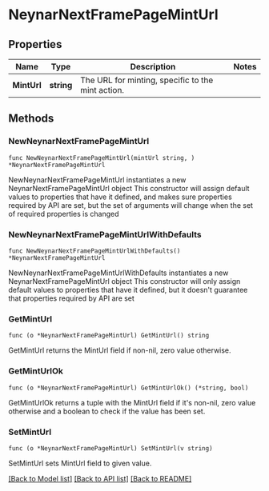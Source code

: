# NeynarNextFramePageMintUrl

## Properties

Name | Type | Description | Notes
------------ | ------------- | ------------- | -------------
**MintUrl** | **string** | The URL for minting, specific to the mint action. | 

## Methods

### NewNeynarNextFramePageMintUrl

`func NewNeynarNextFramePageMintUrl(mintUrl string, ) *NeynarNextFramePageMintUrl`

NewNeynarNextFramePageMintUrl instantiates a new NeynarNextFramePageMintUrl object
This constructor will assign default values to properties that have it defined,
and makes sure properties required by API are set, but the set of arguments
will change when the set of required properties is changed

### NewNeynarNextFramePageMintUrlWithDefaults

`func NewNeynarNextFramePageMintUrlWithDefaults() *NeynarNextFramePageMintUrl`

NewNeynarNextFramePageMintUrlWithDefaults instantiates a new NeynarNextFramePageMintUrl object
This constructor will only assign default values to properties that have it defined,
but it doesn't guarantee that properties required by API are set

### GetMintUrl

`func (o *NeynarNextFramePageMintUrl) GetMintUrl() string`

GetMintUrl returns the MintUrl field if non-nil, zero value otherwise.

### GetMintUrlOk

`func (o *NeynarNextFramePageMintUrl) GetMintUrlOk() (*string, bool)`

GetMintUrlOk returns a tuple with the MintUrl field if it's non-nil, zero value otherwise
and a boolean to check if the value has been set.

### SetMintUrl

`func (o *NeynarNextFramePageMintUrl) SetMintUrl(v string)`

SetMintUrl sets MintUrl field to given value.



[[Back to Model list]](../README.md#documentation-for-models) [[Back to API list]](../README.md#documentation-for-api-endpoints) [[Back to README]](../README.md)


